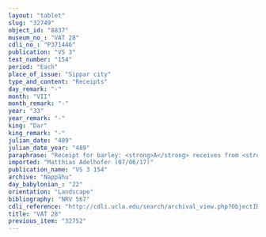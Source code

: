 ```yaml
---
layout: "tablet"
slug: "32749"
object_id: "8837"
museum_no_: "VAT 28"
cdli_no_: "P371446"
publication: "VS 3"
text_number: "154"
period: "Each"
place_of_issue: "Sippar city"
type_and_content: "Receipts"
day_remark: "-"
month: "VII"
month_remark: "-"
year: "33"
year_remark: "-"
king: "Dar"
king_remark: "-"
julian_date: "489"
julian_date_year: "489"
paraphrase: "Receipt for barley: <strong>A</strong> receives from <strong>B</strong> 1 kor (180 l) of barley of their debt for barley. A clause excluding earlier receipts (for previous deliveries) follows. Each party has taken a copy of the document. 2 witnesses and the scribe: Bēl-eṭēri/Hahhūru//Arad-Nergal, son of <strong>A</strong>.<br /> &nbsp;<br /> <strong>A&nbsp;</strong>= Hahhūru/Rēmūt-Bēl//Arad-Nergal; <strong>B</strong> = Bēl-rēmanni/Mu&scaron;eb&scaron;i-Marduk//&Scaron;ang&ucirc;-&Scaron;ama&scaron;<br /> &nbsp;"
imported: "Matthias Adelhofer (07/06/17)"
publication_name: "VS 3 154"
archive: "Nappāhu"
day_babylonian_: "22"
orientation: "Landscape"
bibliography: "NRV 567"
cdli_reference: "http://cdli.ucla.edu/search/archival_view.php?ObjectID=P371446"
title: "VAT 28"
previous_item: "32752"
---
```

